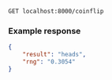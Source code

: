 ```
GET localhost:8000/coinflip
```

### Example response

```json
{
    "result": "heads",
    "rng": "0.3054"
}
```


